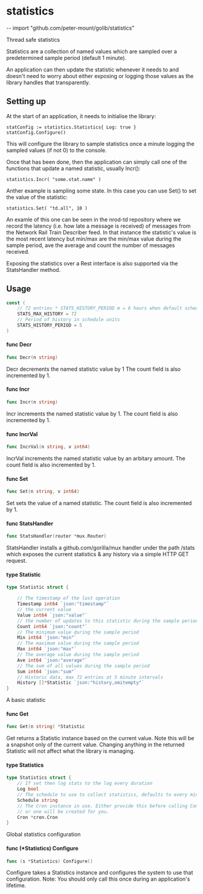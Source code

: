 # statistics
--
    import "github.com/peter-mount/golib/statistics"

Thread safe statistics

Statistics are a collection of named values which are sampled over a
predetermined sample period (default 1 minute).

An application can then update the statistic whenever it needs to and doesn't
need to worry about either exposing or logging those values as the library
handles that transparently.

## Setting up

At the start of an application, it needs to initialise the library:

    statConfig := statistics.Statistics{ Log: true }
    statConfig.Configure()

This will configure the library to sample statistics once a minute logging the
sampled values (if not 0) to the console.

Once that has been done, then the application can simply call one of the
functions that update a named statistic, usually Incr():

    statistics.Incr( "some.stat.name" )

Anther example is sampling some state. In this case you can use Set() to set the
value of the statistic:

    statistics.Set( "td.all", 10 )

An examle of this one can be seen in the nrod-td repository where we record the
latency (i.e. how late a message is received) of messages from the Network Rail
Train Describer feed. In that instance the statistic's value is the most recent
latency but min/max are the min/max value during the sample period, ave the
average and count the number of messages received.

Exposing the statistics over a Rest interface is also supported via the
StatsHandler method.

## Usage

```go
const (
	// 72 entries * STATS_HISTORY_PERIOD m = 6 hours when default schedule of 1 minute
	STATS_MAX_HISTORY = 72
	// Period of history in schedule units
	STATS_HISTORY_PERIOD = 5
)
```

#### func  Decr

```go
func Decr(n string)
```
Decr decrements the named statistic value by 1 The count field is also
incremented by 1.

#### func  Incr

```go
func Incr(n string)
```
Incr increments the named statistic value by 1. The count field is also
incremented by 1.

#### func  IncrVal

```go
func IncrVal(n string, v int64)
```
IncrVal increments the named statistic value by an arbitary amount. The count
field is also incremented by 1.

#### func  Set

```go
func Set(n string, v int64)
```
Set sets the value of a named statistic. The count field is also incremented by
1.

#### func  StatsHandler

```go
func StatsHandler(router *mux.Router)
```
StatsHandler installs a github.com/gorilla/mux handler under the path /stats
which exposes the current statistics & any history via a simple HTTP GET
request.

#### type Statistic

```go
type Statistic struct {

	// The timestamp of the last operation
	Timestamp int64 `json:"timestamp"`
	// the current value
	Value int64 `json:"value"`
	// the number of updates to this statistic during the sample period
	Count int64 `json:"count"`
	// The minimum value during the sample period
	Min int64 `json:"min"`
	// The maximum value during the sample period
	Max int64 `json:"max"`
	// The average value during the sample period
	Ave int64 `json:"average"`
	// The sum of all values during the sample period
	Sum int64 `json:"sum"`
	// Historic data, max 72 entries at 5 minute intervals
	History []*Statistic `json:"history,omitempty"`
}
```

A basic statistic

#### func  Get

```go
func Get(n string) *Statistic
```
Get returns a Statistic instance based on the current value. Note this will be a
snapshot only of the current value. Changing anything in the returned Statistic
will not affect what the library is managing.

#### type Statistics

```go
type Statistics struct {
	// If set then log stats to the log every duration
	Log bool
	// The schedule to use to collect statistics, defaults to every minute
	Schedule string
	// The Cron instance in use. Either provide this before calling Configure()
	// or one will be created for you.
	Cron *cron.Cron
}
```

Global statistics configuration

#### func (*Statistics) Configure

```go
func (s *Statistics) Configure()
```
Configure takes a Statistics instance and configures the system to use that
configuration. Note: You should only call this once during an application's
lifetime.
